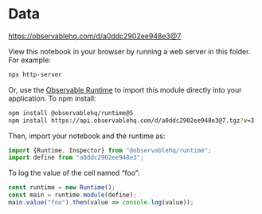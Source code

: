 # Data

https://observablehq.com/d/a0ddc2902ee948e3@7

View this notebook in your browser by running a web server in this folder. For
example:

~~~sh
npx http-server
~~~

Or, use the [Observable Runtime](https://github.com/observablehq/runtime) to
import this module directly into your application. To npm install:

~~~sh
npm install @observablehq/runtime@5
npm install https://api.observablehq.com/d/a0ddc2902ee948e3@7.tgz?v=3
~~~

Then, import your notebook and the runtime as:

~~~js
import {Runtime, Inspector} from "@observablehq/runtime";
import define from "a0ddc2902ee948e3";
~~~

To log the value of the cell named “foo”:

~~~js
const runtime = new Runtime();
const main = runtime.module(define);
main.value("foo").then(value => console.log(value));
~~~
